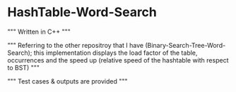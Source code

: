 # HashTable-Word-Search

""" Written in C++ """

""" Referring to the other repositroy that I have (Binary-Search-Tree-Word-Search); this implementation displays the load factor of the table, occurrences and the speed up (relative speed of the hashtable with respect to BST) """

""" Test cases & outputs are provided """
